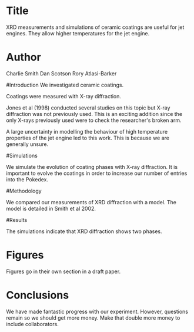 
# Title

XRD measurements and simulations of ceramic coatings are useful for jet engines. They allow higher temperatures for the jet engine.

# Author
Charlie Smith
Dan Scotson
Rory Atlasi-Barker

#Introduction
We investigated ceramic coatings.

Coatings were measured with X-ray diffraction.

Jones et al (1998) conducted several studies on this topic but X-ray diffraction was not previously used. This is an exciting addition since the only X-rays previously used were to check the researcher's broken arm.

A large uncertainty in modelling the behaviour of high temperature properties of the jet engine led to this work. This is because we are generally unsure.

#Simulations

We simulate the evolution of coating phases with X-ray diffraction. It is important to evolve the coatings in order to increase our number of entries into the Pokedex.

#Methodology

We compared our measurements of XRD diffraction with a model.
The model is detailed in Smith et al 2002.

#Results

The simulations indicate that XRD diffraction shows two phases.

# Figures

Figures go in their own section in a draft paper.

# Conclusions

We have made fantastic progress with our experiment. However, questions remain so we should get more money. Make that double more money to include collaborators.
